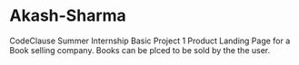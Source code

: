 # Akash-Sharma
CodeClause Summer Internship  Basic Project 1
Product Landing Page for a Book selling company.
Books can be plced to be sold by the the user.
